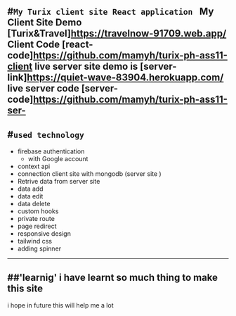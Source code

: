 #`My Turix client site React application `
My Client Site Demo [Turix&Travel]https://travelnow-91709.web.app/
Client Code [react-code]https://github.com/mamyh/turix-ph-ass11-client
 live server site  demo is [server-link]https://quiet-wave-83904.herokuapp.com/
 live server code [server-code]https://github.com/mamyh/turix-ph-ass11-ser-
------------------------------
 #`used technology `
-----------------------------
 - firebase authentication 
     - with Google account    
- context api
- connection client site with mongodb (server site )
- Retrive data from server site
- data add
- data edit
- data delete
- custom hooks
- private route 
- page redirect 
- responsive design 
- tailwind css 
- adding spinner 

---------------------------------------------------
##'learnig'
  i have learnt so much thing to make this site 
  ------------------------------------------------
  i hope in future this will help me a lot 
